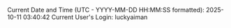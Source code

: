 Current Date and Time (UTC - YYYY-MM-DD HH:MM:SS formatted): 2025-10-11 03:40:42
Current User's Login: luckyaiman
